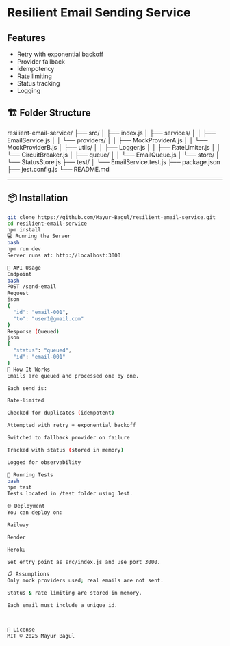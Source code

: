 # Resilient Email Sending Service

## Features
- Retry with exponential backoff
- Provider fallback
- Idempotency
- Rate limiting
- Status tracking
- Logging

## 🏗️ Folder Structure
resilient-email-service/
├── src/
│ ├── index.js
│ ├── services/
│ │ ├── EmailService.js
│ │ └── providers/
│ │ ├── MockProviderA.js
│ │ └── MockProviderB.js
│ ├── utils/
│ │ ├── Logger.js
│ │ ├── RateLimiter.js
│ │ └── CircuitBreaker.js
│ ├── queue/
│ │ └── EmailQueue.js
│ └── store/
│ └── StatusStore.js
├── test/
│ └── EmailService.test.js
├── package.json
├── jest.config.js
└── README.md

---

## 📦 Installation

```bash
git clone https://github.com/Mayur-Bagul/resilient-email-service.git
cd resilient-email-service
npm install
💻 Running the Server
bash
npm run dev
Server runs at: http://localhost:3000

🧪 API Usage
Endpoint
bash
POST /send-email
Request
json
{
  "id": "email-001",
  "to": "user1@gmail.com"
}
Response (Queued)
json
{
  "status": "queued",
  "id": "email-001"
}
🧠 How It Works
Emails are queued and processed one by one.

Each send is:

Rate-limited

Checked for duplicates (idempotent)

Attempted with retry + exponential backoff

Switched to fallback provider on failure

Tracked with status (stored in memory)

Logged for observability

🧪 Running Tests
bash
npm test
Tests located in /test folder using Jest.

🌐 Deployment
You can deploy on:

Railway

Render

Heroku

Set entry point as src/index.js and use port 3000.

📋 Assumptions
Only mock providers used; real emails are not sent.

Status & rate limiting are stored in memory.

Each email must include a unique id.



📄 License
MIT © 2025 Mayur Bagul
